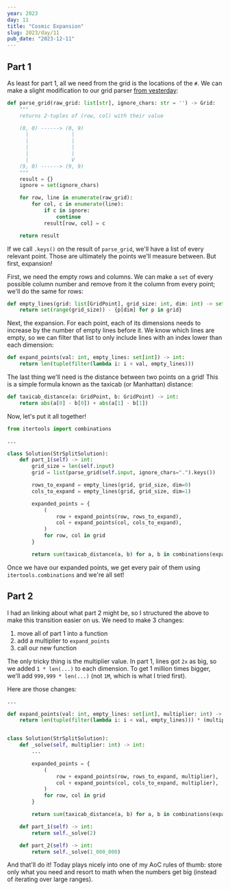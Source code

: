 ```yaml
---
year: 2023
day: 11
title: "Cosmic Expansion"
slug: 2023/day/11
pub_date: "2023-12-11"
---
```


## Part 1

As least for part 1, all we need from the grid is the locations of the `#`. We can make a slight modification to our grid parser [from yesterday](https://advent-of-code.xavd.id/writeups/2023/day/10/):

```py ins=", ignore_chars: str = ''" ins={14,18,19}
def parse_grid(raw_grid: list[str], ignore_chars: str = '') -> Grid:
    """
    returns 2-tuples of (row, col) with their value

    (0, 0) ------> (0, 9)
      |              |
      |              |
      |              |
      |              |
      |              V
    (9, 0) ------> (9, 9)
    """
    result = {}
    ignore = set(ignore_chars)

    for row, line in enumerate(raw_grid):
        for col, c in enumerate(line):
            if c in ignore:
                continue
            result[row, col] = c

    return result
```

If we call `.keys()` on the result of `parse_grid`, we'll have a list of every relevant point. Those are ultimately the points we'll measure between. But first, expansion!

First, we need the empty rows and columns. We can make a `set` of every possible column number and remove from it the column from every point; we'll do the same for rows:

```py
def empty_lines(grid: list[GridPoint], grid_size: int, dim: int) -> set[int]:
    return set(range(grid_size)) - {p[dim] for p in grid}
```

Next, the expansion. For each point, each of its dimensions needs to increase by the number of empty lines before it. We know which lines are empty, so we can filter that list to only include lines with an index lower than each dimension:

```py
def expand_points(val: int, empty_lines: set[int]) -> int:
    return len(tuple(filter(lambda i: i < val, empty_lines)))
```

The last thing we'll need is the distance between two points on a grid! This is a simple formula known as the taxicab (or Manhattan) distance:

```py
def taxicab_distance(a: GridPoint, b: GridPoint) -> int:
    return abs(a[0] - b[0]) + abs(a[1] - b[1])
```

Now, let's put it all together!

```py
from itertools import combinations

...

class Solution(StrSplitSolution):
    def part_1(self) -> int:
        grid_size = len(self.input)
        grid = list(parse_grid(self.input, ignore_chars=".").keys())

        rows_to_expand = empty_lines(grid, grid_size, dim=0)
        cols_to_expand = empty_lines(grid, grid_size, dim=1)

        expanded_points = {
            (
                row + expand_points(row, rows_to_expand),
                col + expand_points(col, cols_to_expand),
            )
            for row, col in grid
        }

        return sum(taxicab_distance(a, b) for a, b in combinations(expanded_points, 2))
```

Once we have our expanded points, we get every pair of them using `itertools.combinations` and we're all set!

## Part 2

I had an linking about what part 2 might be, so I structured the above to make this transition easier on us. We need to make 3 changes:

1. move all of part 1 into a function
2. add a multiplier to `expand_points`
3. call our new function

The only tricky thing is the multiplier value. In part 1, lines got `2x` as big, so we added `1 * len(...)` to each dimension. To get 1 million times bigger, we'll add `999,999 * len(...)` (not `1M`, which is what I tried first).

Here are those changes:

```py ins=", multiplier: int" ins=" * (multiplier - 1)" ins=", multiplier" ins=" _solve" ins={22,25}
...

def expand_points(val: int, empty_lines: set[int], multiplier: int) -> int:
    return len(tuple(filter(lambda i: i < val, empty_lines))) * (multiplier - 1)


class Solution(StrSplitSolution):
    def _solve(self, multiplier: int) -> int:
        ...

        expanded_points = {
            (
                row + expand_points(row, rows_to_expand, multiplier),
                col + expand_points(col, cols_to_expand, multiplier),
            )
            for row, col in grid
        }

        return sum(taxicab_distance(a, b) for a, b in combinations(expanded_points, 2))

    def part_1(self) -> int:
        return self._solve(2)

    def part_2(self) -> int:
        return self._solve(1_000_000)
```

And that'll do it! Today plays nicely into one of my AoC rules of thumb: store only what you need and resort to math when the numbers get big (instead of iterating over large ranges).
